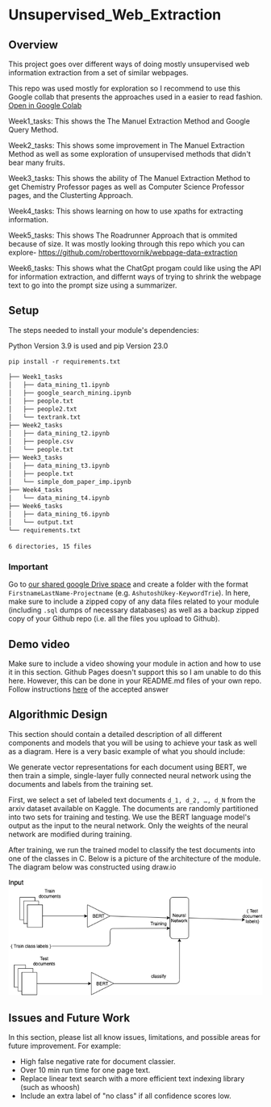 
# Unsupervised_Web_Extraction

## Overview

This project goes over different ways of doing mostly unsupervised web information extraction from a set of similar webpages. 

This repo was used mostly for exploration so I recommend to use this Google collab that presents the approaches used in a easier to read fashion.
[Open in Google Colab](https://colab.research.google.com/drive/1Ax4yyOa1avfro1PjNmitcrQPD4Q3HHLt?usp=sharing)



  
Week1_tasks: This shows the The Manuel Extraction Method and Google Query Method.
  
Week2_tasks: This shows some improvement in The Manuel Extraction Method as well as some exploration of unsupervised methods that didn't bear many fruits.
  
Week3_tasks: This shows the ability of The Manuel Extraction Method to get Chemistry Professor pages as well as Computer Science Professor pages, and the Clusterting Approach.
  
Week4_tasks: This shows learning on how to use xpaths for extracting information.
  
Week5_tasks: This shows The Roadrunner Approach that is ommited because of size. It was mostly looking through this repo which you can explore- https://github.com/roberttovornik/webpage-data-extraction
  
Week6_tasks: This shows what the ChatGpt progam could like using the API for information extraction, and differnt ways of trying to shrink the webpage text to go into the prompt size using a summarizer. 

## Setup

The steps needed to install your module's dependencies: 

Python Version 3.9 is used and pip Version 23.0
```
pip install -r requirements.txt 
```



```
├── Week1_tasks
│   ├── data_mining_t1.ipynb
│   ├── google_search_mining.ipynb
│   ├── people.txt
│   ├── people2.txt
│   └── textrank.txt
├── Week2_tasks
│   ├── data_mining_t2.ipynb
│   ├── people.csv
│   └── people.txt
├── Week3_tasks
│   ├── data_mining_t3.ipynb
│   ├── people.txt
│   └── simple_dom_paper_imp.ipynb
├── Week4_tasks
│   └── data_mining_t4.ipynb
├── Week6_tasks
│   ├── data_mining_t6.ipynb
│   └── output.txt
└── requirements.txt

6 directories, 15 files
```


### Important 
Go to [our shared google Drive space](https://drive.google.com/drive/folders/1rxPAdGTVcl-Xo6uuFovdKcCw5_FEaXIC?usp=sharing) and create a folder with the format `FirstnameLastName-Projectname` (e.g. `AshutoshUkey-KeywordTrie`). In here, make sure to include a zipped copy of any data files related to your module (including `.sql` dumps of necessary databases) as well as a backup zipped copy of your Github repo (i.e. all the files you upload to Github).


## Demo video
Make sure to include a video showing your module in action and how to use it in this section. Github Pages doesn't support this so I am unable to do this here. However, this can be done in your README.md files of your own repo. Follow instructions [here](https://stackoverflow.com/questions/4279611/how-to-embed-a-video-into-github-readme-md) of the accepted answer 


## Algorithmic Design 
This section should contain a detailed description of all different components and models that you will be using to achieve your task as well as a diagram. Here is a very basic example of what you should include:

We generate vector representations for each document using BERT, we then train a simple, single-layer fully connected neural network using the documents and labels from the training set.

First, we select a set of labeled text documents `d_1, d_2, …, d_N` from the arxiv dataset available on Kaggle. The documents are randomly partitioned into two sets for training and testing. We use the BERT language model's output as the input to the neural network. Only the weights of the neural network are modified during training. 

After training, we run the trained model to classify the test documents into one of the classes in C. Below is a picture of the architecture of the module. The diagram below was constructed using draw.io 


![design architecture](https://github.com/Forward-UIUC-2021F/guidelines/blob/main/template_diagrams/sample-design.png)





## Issues and Future Work

In this section, please list all know issues, limitations, and possible areas for future improvement. For example:

* High false negative rate for document classier. 
* Over 10 min run time for one page text.
* Replace linear text search with a more efficient text indexing library (such as whoosh)
* Include an extra label of "no class" if all confidence scores low. 
